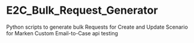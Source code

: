 # E2C_Bulk_Request_Generator
Python scripts to generate bulk Requests for Create and Update Scenario for Marken Custom Email-to-Case api testing
